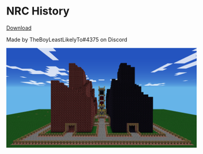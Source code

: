 # NRC History
[Download](./NRC_History.mcpiw)

Made by TheBoyLeastLikelyTo#4375 on Discord

![](NRC_History.png)
